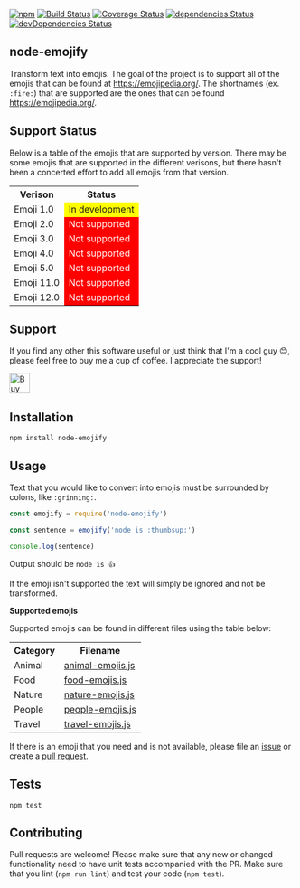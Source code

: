 [![npm](https://img.shields.io/npm/dw/node-emojify.svg)](https://www.npmjs.com/package/node-emojify)
[![Build Status](https://travis-ci.org/jesselpalmer/node-emojify.svg?branch=master)](https://travis-ci.org/jesselpalmer/node-emojify)
[![Coverage Status](https://coveralls.io/repos/github/jesselpalmer/node-emojify/badge.svg?branch=master)](https://coveralls.io/github/jesselpalmer/node-emojify?branch=master)
[![dependencies Status](https://david-dm.org/jesselpalmer/node-emojify/status.svg)](https://david-dm.org/jesselpalmer/node-emojify)
[![devDependencies Status](https://david-dm.org/jesselpalmer/node-emojify/dev-status.svg)](https://david-dm.org/jesselpalmer/node-emojify?type=dev)    

node-emojify
------------

Transform text into emojis. The goal of the project is to support all of the emojis that can be found 
at https://emojipedia.org/. The shortnames (ex. `:fire:`) that are supported are the ones that can be 
found https://emojipedia.org/.

## Support Status

Below is a table of the emojis that are supported by version. There may be some emojis that are 
supported in the different verisons, but there hasn't been a concerted effort to add all emojis from 
that version.

<table>
  <tr>
    <th>Verison</th>
    <th>Status</th>
  </tr>
  <tr>
    <td>Emoji 1.0</td>
    <td style="background-color:yellow;">In development</td> 
  </tr>
  <tr>
    <td>Emoji 2.0</td>
    <td style="background-color:red; color:white;">Not supported</td>  
  </tr>
  <tr>
    <td>Emoji 3.0</td>
    <td style="background-color:red; color:white;">Not supported</td> 
  </tr>
  <tr>
    <td>Emoji 4.0</td>
    <td style="background-color:red; color:white;">Not supported</td> 
  </tr>
  <tr>
    <td>Emoji 5.0</td>
    <td style="background-color:red; color:white;">Not supported</td> 
  </tr>
  <tr>
    <td>Emoji 11.0</td>
    <td style="background-color:red; color:white;">Not supported</td> 
  </tr>
  <tr>
    <td>Emoji 12.0</td>
    <td style="background-color:red; color:white;">Not supported</td> 
  </tr>
</table>

## Support

If you find any other this software useful or just think that I'm a cool guy 😊, please feel free to 
buy me a cup of coffee. I appreciate the support!
  
<a href='https://ko-fi.com/Z8Z5CIP0' target='_blank'><img height='36' style='border:0px;height:36px;' src='https://az743702.vo.msecnd.net/cdn/kofi1.png?v=0' border='0' alt='Buy Me a Coffee at ko-fi.com' /></a>

## Installation
  
  ```
  npm install node-emojify
  ```

## Usage

Text that you would like to convert into emojis must be surrounded by colons, like `:grinning:`.
  
  ```js
  const emojify = require('node-emojify')

  const sentence = emojify('node is :thumbsup:')

  console.log(sentence)
  ```
  
  Output should be `node is 👍`

  If the emoji isn't supported the text will simply be ignored and not be transformed. 
  
 **Supported emojis**
  
  Supported emojis can be found in different files using the table below: 
  
  <table>
    <tr>
      <th>Category</th>
      <th>Filename</th>
    </tr>
    <tr>
      <td>Animal</td>
      <td><a href="https://github.com/jesselpalmer/node-emojify/blob/master/lib/emojis/animal-emojis.js">animal-emojis.js</a></td>
    </tr>
    <tr>
      <td>Food</td>
      <td><a href="https://github.com/jesselpalmer/node-emojify/blob/master/lib/emojis/food-emojis.js">food-emojis.js</a></td>
    </tr>
    <tr>
      <td>Nature</td>
      <td><a href="https://github.com/jesselpalmer/node-emojify/blob/master/lib/emojis/nature-emojis.js">nature-emojis.js</a></td>
    </tr>
    <tr>
      <td>People</td>
      <td><a href="https://github.com/jesselpalmer/node-emojify/blob/master/lib/emojis/people-emojis.js">people-emojis.js</a></td>
    </tr>
    <tr>
      <td>Travel</td>
      <td><a href="https://github.com/jesselpalmer/node-emojify/blob/master/lib/emojis/travel-emojis.js">travel-emojis.js</a></td>
    </tr>
   </table>
  
  If there is an emoji that you need and is not available, please file an [issue](https://github.com/jesselpalmer/node-emojify/issues) or create a [pull request](https://github.com/jesselpalmer/node-emojify/pulls).
  
## Tests

  ```
  npm test
  ```

## Contributing

Pull requests are welcome! Please make sure that any new or changed functionality need to have unit tests accompanied with the PR. Make sure that you lint (`npm run lint`) and test your code (`npm test`).
